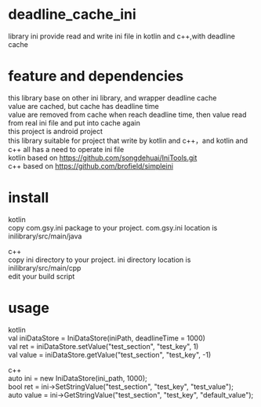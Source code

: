 # deadline_cache_ini
library ini provide read and write ini file in kotlin and c++,with deadline cache

# feature and dependencies
this library base on other ini library, and wrapper deadline cache  
value are cached, but cache has deadline time  
value are removed from cache when reach deadline time, then value read from real ini file and put into cache again  
this project is android project  
this library suitable for project that write by kotlin and c++，and kotlin and c++ all has a need to operate ini file  
kotlin based on https://github.com/songdehuai/IniTools.git  
c++ based on https://github.com/brofield/simpleini  

# install
kotlin  
copy com.gsy.ini package to your project. com.gsy.ini location is inilibrary/src/main/java

c++  
copy ini directory to your project. ini directory location is inilibrary/src/main/cpp  
edit your build script

# usage
kotlin  
val iniDataStore = IniDataStore(iniPath, deadlineTime = 1000)  
val ret = iniDataStore.setValue("test_section", "test_key", 1)  
val value = iniDataStore.getValue("test_section", "test_key", -1)  

c++  
auto ini = new IniDataStore(ini_path, 1000);  
bool ret = ini->SetStringValue("test_section", "test_key", "test_value");  
auto value = ini->GetStringValue("test_section", "test_key", "default_value");  
